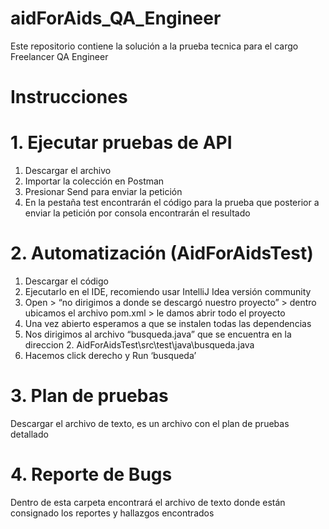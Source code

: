 # aidForAids_QA_Engineer
Este repositorio contiene la solución a la prueba tecnica para el cargo Freelancer QA Engineer

# Instrucciones

# 1. Ejecutar pruebas de API

1. Descargar el archivo
2. Importar la colección en Postman
3. Presionar Send para enviar la petición
4. En la pestaña test encontrarán el código para la prueba que posterior a enviar la petición por consola encontrarán el resultado

# 2. Automatización (AidForAidsTest)

1. Descargar el código
2. Ejecutarlo en el IDE, recomiendo usar IntelliJ Idea versión community
3. Open > “no dirigimos a donde se descargó nuestro proyecto” > dentro ubicamos el archivo pom.xml > le damos abrir todo el proyecto
4. Una vez abierto esperamos a que se instalen todas las dependencias
5. Nos dirigimos al archivo “busqueda.java” que se encuentra en la direccion 2. AidForAidsTest\src\test\java\busqueda.java
6. Hacemos click derecho y Run ‘busqueda’

# 3. Plan de pruebas

Descargar el archivo de texto, es un archivo con el plan de pruebas detallado

# 4. Reporte de Bugs

Dentro de esta carpeta encontrará el archivo de texto donde están consignado los reportes y hallazgos encontrados
